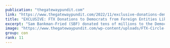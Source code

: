 ```yaml
---
publication: "thegatewaypundit.com"
link: "https://www.thegatewaypundit.com/2022/11/exclusive-donations-democrats-ftx-related-foreign-entities-like-ukraine-go-executive-order-13848-signed-trump-biden/"
title: "EXCLUSIVE: FTX Donations to Democrats from Foreign Entities Like Ukraine Are in Violation of Executive Order 13848 Signed by President Trump and Biden"
excerpt: "Sam Bankman-Fried (SBF) donated tens of millions to the Democrats over the past few years.  It’s questionable how legal this was since FTX is a Bahamas-based entity. We reported this weekend how FTX h"
image: "https://www.thegatewaypundit.com/wp-content/uploads/FTX-Circle-of-Fraud-2.jpg"
group: con
rank: 11
---
```

